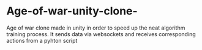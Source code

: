 # Age-of-war-unity-clone-
Age of war clone made in unity in order to speed up the neat algorithm training process. It sends data via websockets and receives corresponding actions from a pyhton script
